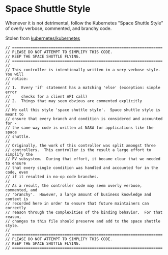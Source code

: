 # Space Shuttle Style  

Whenever it is not detrimental, follow the Kubernetes "Space Shuttle Style" of overly verbose, commented, and branchy code.  

Stolen from [kubernetes/kubernetes](https://github.com/kubernetes/kubernetes/blob/ec2e767e59395376fa191d7c56a74f53936b7653/pkg/controller/volume/persistentvolume/pv_controller.go)  

```
// ==================================================================
// PLEASE DO NOT ATTEMPT TO SIMPLIFY THIS CODE.
// KEEP THE SPACE SHUTTLE FLYING.
// ==================================================================
//
// This controller is intentionally written in a very verbose style.  You will
// notice:
//
// 1.  Every 'if' statement has a matching 'else' (exception: simple error
//     checks for a client API call)
// 2.  Things that may seem obvious are commented explicitly
//
// We call this style 'space shuttle style'.  Space shuttle style is meant to
// ensure that every branch and condition is considered and accounted for -
// the same way code is written at NASA for applications like the space
// shuttle.
//
// Originally, the work of this controller was split amongst three
// controllers.  This controller is the result a large effort to simplify the
// PV subsystem.  During that effort, it became clear that we needed to ensure
// that every single condition was handled and accounted for in the code, even
// if it resulted in no-op code branches.
//
// As a result, the controller code may seem overly verbose, commented, and
// 'branchy'.  However, a large amount of business knowledge and context is
// recorded here in order to ensure that future maintainers can correctly
// reason through the complexities of the binding behavior.  For that reason,
// changes to this file should preserve and add to the space shuttle style.
//
// ==================================================================
// PLEASE DO NOT ATTEMPT TO SIMPLIFY THIS CODE.
// KEEP THE SPACE SHUTTLE FLYING.
// ==================================================================
```

